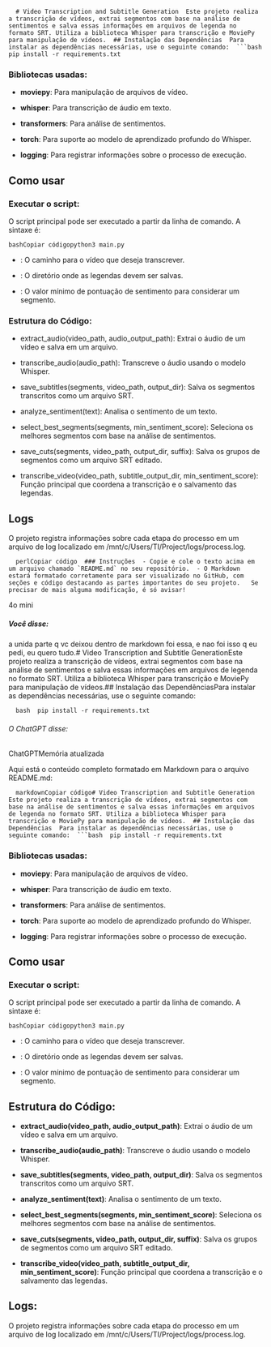 `   # Video Transcription and Subtitle Generation  Este projeto realiza a transcrição de vídeos, extrai segmentos com base na análise de sentimentos e salva essas informações em arquivos de legenda no formato SRT. Utiliza a biblioteca Whisper para transcrição e MoviePy para manipulação de vídeos.  ## Instalação das Dependências  Para instalar as dependências necessárias, use o seguinte comando:  ```bash  pip install -r requirements.txt   `

### Bibliotecas usadas:

*   **moviepy**: Para manipulação de arquivos de vídeo.
    
*   **whisper**: Para transcrição de áudio em texto.
    
*   **transformers**: Para análise de sentimentos.
    
*   **torch**: Para suporte ao modelo de aprendizado profundo do Whisper.
    
*   **logging**: Para registrar informações sobre o processo de execução.
    

Como usar
---------

### Executar o script:

O script principal pode ser executado a partir da linha de comando. A sintaxe é:

`bashCopiar códigopython3 main.py`   

*   : O caminho para o vídeo que deseja transcrever.
    
*   : O diretório onde as legendas devem ser salvas.
    
*   : O valor mínimo de pontuação de sentimento para considerar um segmento.
    

### Estrutura do Código:

*   extract\_audio(video\_path, audio\_output\_path): Extrai o áudio de um vídeo e salva em um arquivo.
    
*   transcribe\_audio(audio\_path): Transcreve o áudio usando o modelo Whisper.
    
*   save\_subtitles(segments, video\_path, output\_dir): Salva os segmentos transcritos como um arquivo SRT.
    
*   analyze\_sentiment(text): Analisa o sentimento de um texto.
    
*   select\_best\_segments(segments, min\_sentiment\_score): Seleciona os melhores segmentos com base na análise de sentimentos.
    
*   save\_cuts(segments, video\_path, output\_dir, suffix): Salva os grupos de segmentos como um arquivo SRT editado.
    
*   transcribe\_video(video\_path, subtitle\_output\_dir, min\_sentiment\_score): Função principal que coordena a transcrição e o salvamento das legendas.
    

Logs
----

O projeto registra informações sobre cada etapa do processo em um arquivo de log localizado em /mnt/c/Users/TI/Project/logs/process.log.

``   perlCopiar código  ### Instruções  - Copie e cole o texto acima em um arquivo chamado `README.md` no seu repositório.  - O Markdown estará formatado corretamente para ser visualizado no GitHub, com seções e código destacando as partes importantes do seu projeto.   Se precisar de mais alguma modificação, é só avisar!   ``

4o mini

##### Você disse:

a unida parte q vc deixou dentro de markdown foi essa, e nao foi isso q eu pedi, eu quero tudo.# Video Transcription and Subtitle GenerationEste projeto realiza a transcrição de vídeos, extrai segmentos com base na análise de sentimentos e salva essas informações em arquivos de legenda no formato SRT. Utiliza a biblioteca Whisper para transcrição e MoviePy para manipulação de vídeos.## Instalação das DependênciasPara instalar as dependências necessárias, use o seguinte comando:

`   bash  pip install -r requirements.txt   `

###### O ChatGPT disse:

ChatGPTMemória atualizada

Aqui está o conteúdo completo formatado em Markdown para o arquivo README.md:

`   markdownCopiar código# Video Transcription and Subtitle Generation  Este projeto realiza a transcrição de vídeos, extrai segmentos com base na análise de sentimentos e salva essas informações em arquivos de legenda no formato SRT. Utiliza a biblioteca Whisper para transcrição e MoviePy para manipulação de vídeos.  ## Instalação das Dependências  Para instalar as dependências necessárias, use o seguinte comando:  ```bash  pip install -r requirements.txt   `

### Bibliotecas usadas:

*   **moviepy**: Para manipulação de arquivos de vídeo.
    
*   **whisper**: Para transcrição de áudio em texto.
    
*   **transformers**: Para análise de sentimentos.
    
*   **torch**: Para suporte ao modelo de aprendizado profundo do Whisper.
    
*   **logging**: Para registrar informações sobre o processo de execução.
    

Como usar
---------

### Executar o script:

O script principal pode ser executado a partir da linha de comando. A sintaxe é:

`bashCopiar códigopython3 main.py`   

*   : O caminho para o vídeo que deseja transcrever.
    
*   : O diretório onde as legendas devem ser salvas.
    
*   : O valor mínimo de pontuação de sentimento para considerar um segmento.
    

Estrutura do Código:
--------------------

*   **extract\_audio(video\_path, audio\_output\_path)**: Extrai o áudio de um vídeo e salva em um arquivo.
    
*   **transcribe\_audio(audio\_path)**: Transcreve o áudio usando o modelo Whisper.
    
*   **save\_subtitles(segments, video\_path, output\_dir)**: Salva os segmentos transcritos como um arquivo SRT.
    
*   **analyze\_sentiment(text)**: Analisa o sentimento de um texto.
    
*   **select\_best\_segments(segments, min\_sentiment\_score)**: Seleciona os melhores segmentos com base na análise de sentimentos.
    
*   **save\_cuts(segments, video\_path, output\_dir, suffix)**: Salva os grupos de segmentos como um arquivo SRT editado.
    
*   **transcribe\_video(video\_path, subtitle\_output\_dir, min\_sentiment\_score)**: Função principal que coordena a transcrição e o salvamento das legendas.
    

Logs:
-----

O projeto registra informações sobre cada etapa do processo em um arquivo de log localizado em /mnt/c/Users/TI/Project/logs/process.log.